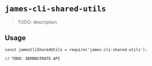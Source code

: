 # `james-cli-shared-utils`

> TODO: description

## Usage

```
const jamesCliSharedUtils = require('james-cli-shared-utils');

// TODO: DEMONSTRATE API
```
